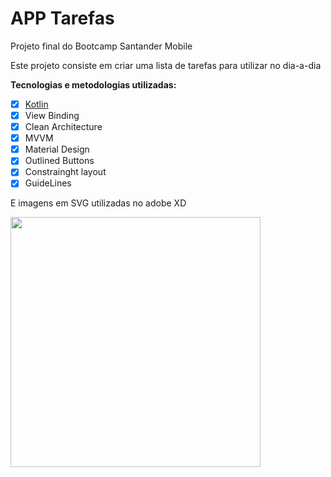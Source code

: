 # **APP Tarefas**

Projeto final do Bootcamp Santander Mobile 

Este projeto consiste em criar uma lista de tarefas para utilizar no dia-a-dia

**Tecnologias e metodologias utilizadas:**

- [x] [Kotlin](https://kotlinlang.org/docs/getting-started.html)
- [x] View Binding
- [x] Clean Architecture
- [x] MVVM
- [x] Material Design
- [x] Outlined Buttons
- [x] Constrainght layout
- [x] GuideLines

E imagens em SVG utilizadas no adobe XD

<img src="images/app.gif" width="400">

